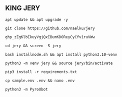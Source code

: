 ## KING JERY
```
apt update && apt upgrade -y
```
```
git clone https://github.com/naelku/jery
```
```
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
```
```
cd jery && screen -S jery
```
```
bash installnode.sh && apt install python3.10-venv
```
```
python3 -m venv jery && source jery/bin/activate
```
```
pip3 install -r requirements.txt
```
```
cp sample.env .env && nano .env
```
```
python3 -m PyroUbot
```
